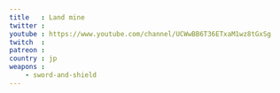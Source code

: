```yaml
---
title   : Land mine
twitter : 
youtube : https://www.youtube.com/channel/UCWwBB6T36ETxaM1wz8tGxSg
twitch  : 
patreon : 
country : jp
weapons :
    - sword-and-shield
---
```


